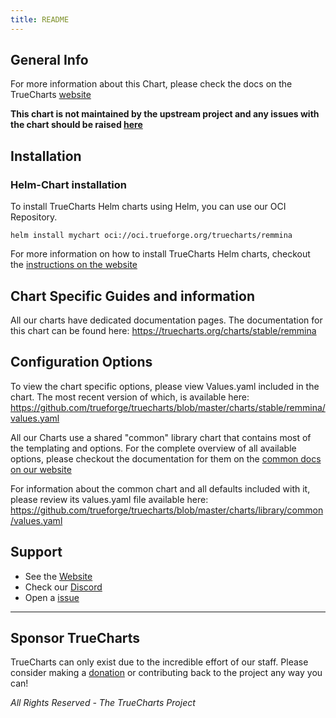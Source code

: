 ```yaml
---
title: README
---
```


## General Info

For more information about this Chart, please check the docs on the TrueCharts [website](https://truecharts.org/charts/stable/remmina)

**This chart is not maintained by the upstream project and any issues with the chart should be raised [here](https://github.com/truecharts/charts/issues/new/choose)**

## Installation

### Helm-Chart installation

To install TrueCharts Helm charts using Helm, you can use our OCI Repository.

`helm install mychart oci://oci.trueforge.org/truecharts/remmina`

For more information on how to install TrueCharts Helm charts, checkout the [instructions on the website](/guides)

## Chart Specific Guides and information

All our charts have dedicated documentation pages.
The documentation for this chart can be found here:
https://truecharts.org/charts/stable/remmina

## Configuration Options

To view the chart specific options, please view Values.yaml included in the chart.
The most recent version of which, is available here: https://github.com/trueforge/truecharts/blob/master/charts/stable/remmina/values.yaml

All our Charts use a shared "common" library chart that contains most of the templating and options.
For the complete overview of all available options, please checkout the documentation for them on the [common docs on our website](/common)

For information about the common chart and all defaults included with it, please review its values.yaml file available here: https://github.com/trueforge/truecharts/blob/master/charts/library/common/values.yaml

## Support

- See the [Website](https://truecharts.org)
- Check our [Discord](https://discord.gg/tVsPTHWTtr)
- Open a [issue](https://github.com/truecharts/charts/issues/new/choose)

---

## Sponsor TrueCharts

TrueCharts can only exist due to the incredible effort of our staff.
Please consider making a [donation](/general/sponsor) or contributing back to the project any way you can!

_All Rights Reserved - The TrueCharts Project_
